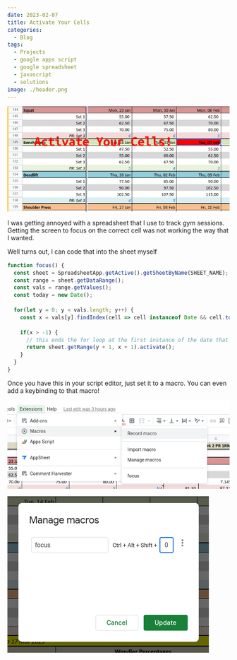 ```yaml
---
date: 2023-02-07
title: Activate Your Cells
categories:
  - Blog
tags:
  - Projects
  - google apps script
  - google spreadsheet
  - javascript
  - solutions
image: ./header.png
---
```


![header image](./header.png)

I was getting annoyed with a spreadsheet that I use to track gym sessions. Getting the screen to focus on the correct cell was not working the way that I wanted.

Well turns out, I can code that into the sheet myself

```javascript
function focus() {
  const sheet = SpreadsheetApp.getActive().getSheetByName(SHEET_NAME);
  const range = sheet.getDataRange();
  const vals = range.getValues();
  const today = new Date();
  
  for(let y = 0; y < vals.length; y++) {
    const x = vals[y].findIndex(cell => cell instanceof Date && cell.toDateString() === today.toDateString());

    if(x > -1) {
      // this ends the for loop at the first instance of the date that is found
      return sheet.getRange(y + 1, x + 1).activate();
    }
  }
}
```

Once you have this in your script editor, just set it to a macro. You can even add a keybinding to that macro!

![import macro](./import-macro.png)

![keybind](./keybind.png)




